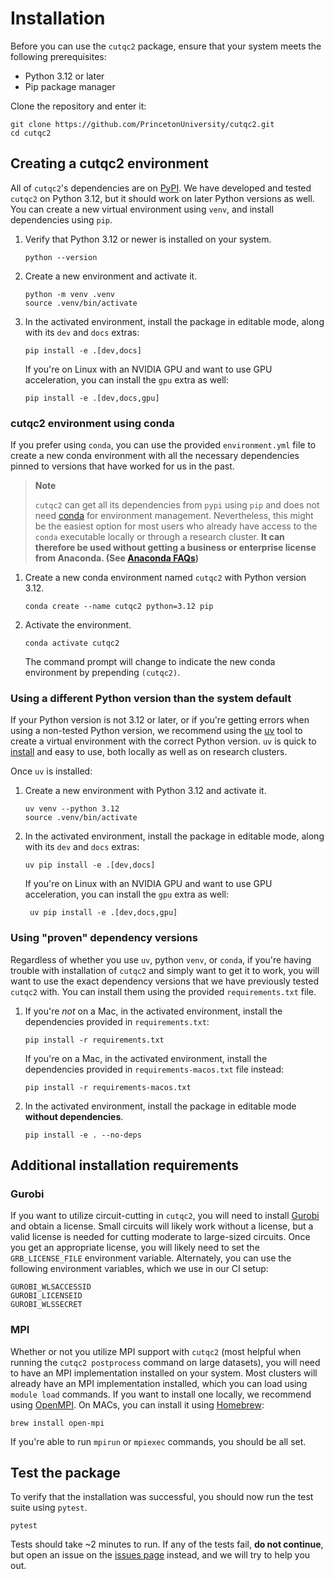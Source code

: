 # Installation

Before you can use the `cutqc2` package, ensure that your system meets the following prerequisites:

- Python 3.12 or later
- Pip package manager

Clone the repository and enter it:
   ```
   git clone https://github.com/PrincetonUniversity/cutqc2.git
   cd cutqc2
   ```

## Creating a cutqc2 environment

All of `cutqc2`'s dependencies are on [PyPI](https://pypi.org/). We have developed and tested `cutqc2` on Python 3.12, but it should work on later Python versions as well.
You can create a new virtual environment using `venv`, and install dependencies using `pip`.

1. Verify that Python 3.12 or newer is installed on your system.
   ```
   python --version
   ```

2. Create a new environment and activate it.
   ```
   python -m venv .venv
   source .venv/bin/activate
   ```

3. In the activated environment, install the package in editable mode, along with its `dev` and `docs` extras:
    ```
    pip install -e .[dev,docs]
    ```
   
   If you're on Linux with an NVIDIA GPU and want to use GPU acceleration, you can install the `gpu` extra as well:
    ```
    pip install -e .[dev,docs,gpu]
    ```

### cutqc2 environment using conda

If you prefer using `conda`, you can use the provided `environment.yml` file to create a new conda environment with all the necessary dependencies pinned to versions that have worked for us in the past.
> **Note**
>
> `cutqc2` can get all its dependencies from `pypi` using `pip` and does not need [conda](https://docs.anaconda.com/miniconda/) for environment management.
Nevertheless, this might be the easiest option for most users who already have access to the `conda` executable locally or through a research cluster.
**It can therefore be used without getting a business or enterprise license from Anaconda. (See [Anaconda FAQs](https://www.anaconda.com/pricing/terms-of-service-faqs))**

1. Create a new conda environment named `cutqc2` with Python version 3.12.
   ```
   conda create --name cutqc2 python=3.12 pip
   ```

2. Activate the environment.
   ```
   conda activate cutqc2
   ```
   The command prompt will change to indicate the new conda environment by prepending `(cutqc2)`.


### Using a different Python version than the system default

If your Python version is not 3.12 or later, or if you're getting errors when using a non-tested Python version, we recommend using the [uv](https://github.com/astral-sh/uv) tool to create a virtual environment with the correct Python version.
`uv` is quick to [install](https://github.com/astral-sh/uv?tab=readme-ov-file#installation) and easy to use, both locally as well as on research clusters.

Once `uv` is installed:

1. Create a new environment with Python 3.12 and activate it.
   ```
   uv venv --python 3.12
   source .venv/bin/activate
   ```

2. In the activated environment, install the package in editable mode, along with its `dev` and `docs` extras:
    ```
    uv pip install -e .[dev,docs]
    ```

    If you're on Linux with an NVIDIA GPU and want to use GPU acceleration, you can install the `gpu` extra as well:
   ```
    uv pip install -e .[dev,docs,gpu]
    ```

### Using "proven" dependency versions

Regardless of whether you use `uv`, python `venv`, or `conda`, if you're having trouble with installation of `cutqc2` and simply want to get it to work, 
you will want to use the exact dependency versions that we have previously tested `cutqc2` with. You can install them using the provided `requirements.txt` file.

1. If you're *not* on a Mac, in the activated environment, install the dependencies provided in `requirements.txt`:
    ```
    pip install -r requirements.txt
    ```
   
   If you're on a Mac, in the activated environment, install the dependencies provided in  `requirements-macos.txt` file instead:
    ```
    pip install -r requirements-macos.txt
    ```
   
2. In the activated environment, install the package in editable mode **without dependencies**.
    ```
    pip install -e . --no-deps
    ```

## Additional installation requirements

### Gurobi

If you want to utilize circuit-cutting in `cutqc2`, you will need to install [Gurobi](https://www.gurobi.com/solutions/licensing/) and obtain a license.
Small circuits will likely work without a license, but a valid license is needed for cutting moderate to large-sized circuits. Once you get an appropriate
license, you will likely need to set the `GRB_LICENSE_FILE` environment variable. Alternately, you can use the following environment variables, which we
use in our CI setup:

```
GUROBI_WLSACCESSID
GUROBI_LICENSEID
GUROBI_WLSSECRET
```

### MPI

Whether or not you utilize MPI support with `cutqc2` (most helpful when running the `cutqc2 postprocess` command on large datasets), you will need to have an MPI implementation installed on your system.
Most clusters will already have an MPI implementation installed, which you can load using `module load` commands. If you want to install one locally, we recommend using [OpenMPI](https://www.open-mpi.org/).
On MACs, you can install it using [Homebrew](https://brew.sh/):
```
brew install open-mpi
```

If you're able to run `mpirun` or `mpiexec` commands, you should be all set.

## Test the package

To verify that the installation was successful, you should now run the test suite using `pytest`.
   ```
   pytest
   ```

   Tests should take ~2 minutes to run. If any of the tests fail, **do not continue**, but open an issue on the [issues page](https://github.com/PrincetonUniversity/cutqc2/issues) instead, and we will try to help you out.
